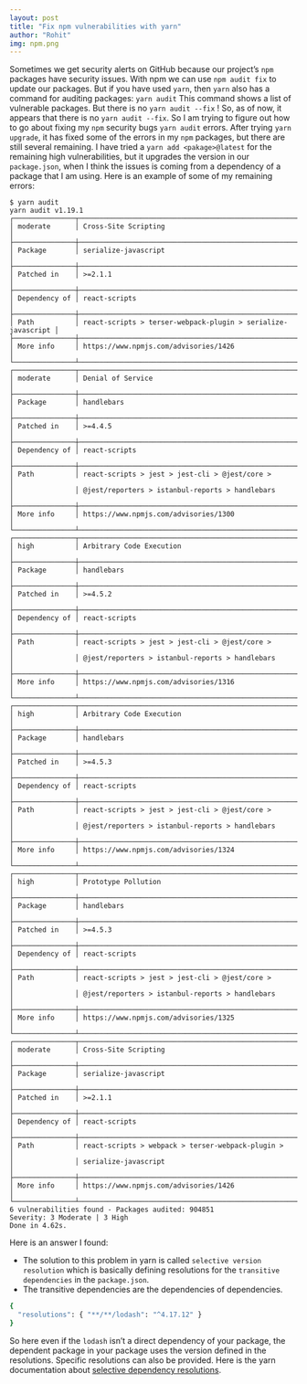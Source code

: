 ```yaml
---
layout: post
title: "Fix npm vulnerabilities with yarn"
author: "Rohit"
img: npm.png
---
```


 Sometimes we get security alerts on GitHub because our project’s `npm` packages have security issues. With npm we can use `npm audit fix` to update our packages. But if you have used `yarn`, then `yarn` also has a command for auditing packages: `yarn audit` This command shows a list of vulnerable packages. But there is no `yarn audit --fix` ! So, as of now, it appears that there is no `yarn audit --fix`. So I am trying to figure out how to go about fixing my `npm` security bugs `yarn audit` errors. After trying `yarn upgrade`, it has fixed some of the errors in my `npm` packages, but there are still several remaining. I have tried a `yarn add <pakage>@latest` for the remaining high vulnerabilities, but it upgrades the version in our `package.json`, when I think the issues is coming from a dependency of a package that I am using. Here is an example of some of my remaining errors:

```
$ yarn audit
yarn audit v1.19.1
┌───────────────┬──────────────────────────────────────────────────────────────┐
│ moderate      │ Cross-Site Scripting                                         │
├───────────────┼──────────────────────────────────────────────────────────────┤
│ Package       │ serialize-javascript                                         │
├───────────────┼──────────────────────────────────────────────────────────────┤
│ Patched in    │ >=2.1.1                                                      │
├───────────────┼──────────────────────────────────────────────────────────────┤
│ Dependency of │ react-scripts                                                │
├───────────────┼──────────────────────────────────────────────────────────────┤
│ Path          │ react-scripts > terser-webpack-plugin > serialize-javascript │
├───────────────┼──────────────────────────────────────────────────────────────┤
│ More info     │ https://www.npmjs.com/advisories/1426                        │
└───────────────┴──────────────────────────────────────────────────────────────┘
┌───────────────┬──────────────────────────────────────────────────────────────┐
│ moderate      │ Denial of Service                                            │
├───────────────┼──────────────────────────────────────────────────────────────┤
│ Package       │ handlebars                                                   │
├───────────────┼──────────────────────────────────────────────────────────────┤
│ Patched in    │ >=4.4.5                                                      │
├───────────────┼──────────────────────────────────────────────────────────────┤
│ Dependency of │ react-scripts                                                │
├───────────────┼──────────────────────────────────────────────────────────────┤
│ Path          │ react-scripts > jest > jest-cli > @jest/core >               │
│               │ @jest/reporters > istanbul-reports > handlebars              │
├───────────────┼──────────────────────────────────────────────────────────────┤
│ More info     │ https://www.npmjs.com/advisories/1300                        │
└───────────────┴──────────────────────────────────────────────────────────────┘
┌───────────────┬──────────────────────────────────────────────────────────────┐
│ high          │ Arbitrary Code Execution                                     │
├───────────────┼──────────────────────────────────────────────────────────────┤
│ Package       │ handlebars                                                   │
├───────────────┼──────────────────────────────────────────────────────────────┤
│ Patched in    │ >=4.5.2                                                      │
├───────────────┼──────────────────────────────────────────────────────────────┤
│ Dependency of │ react-scripts                                                │
├───────────────┼──────────────────────────────────────────────────────────────┤
│ Path          │ react-scripts > jest > jest-cli > @jest/core >               │
│               │ @jest/reporters > istanbul-reports > handlebars              │
├───────────────┼──────────────────────────────────────────────────────────────┤
│ More info     │ https://www.npmjs.com/advisories/1316                        │
└───────────────┴──────────────────────────────────────────────────────────────┘
┌───────────────┬──────────────────────────────────────────────────────────────┐
│ high          │ Arbitrary Code Execution                                     │
├───────────────┼──────────────────────────────────────────────────────────────┤
│ Package       │ handlebars                                                   │
├───────────────┼──────────────────────────────────────────────────────────────┤
│ Patched in    │ >=4.5.3                                                      │
├───────────────┼──────────────────────────────────────────────────────────────┤
│ Dependency of │ react-scripts                                                │
├───────────────┼──────────────────────────────────────────────────────────────┤
│ Path          │ react-scripts > jest > jest-cli > @jest/core >               │
│               │ @jest/reporters > istanbul-reports > handlebars              │
├───────────────┼──────────────────────────────────────────────────────────────┤
│ More info     │ https://www.npmjs.com/advisories/1324                        │
└───────────────┴──────────────────────────────────────────────────────────────┘
┌───────────────┬──────────────────────────────────────────────────────────────┐
│ high          │ Prototype Pollution                                          │
├───────────────┼──────────────────────────────────────────────────────────────┤
│ Package       │ handlebars                                                   │
├───────────────┼──────────────────────────────────────────────────────────────┤
│ Patched in    │ >=4.5.3                                                      │
├───────────────┼──────────────────────────────────────────────────────────────┤
│ Dependency of │ react-scripts                                                │
├───────────────┼──────────────────────────────────────────────────────────────┤
│ Path          │ react-scripts > jest > jest-cli > @jest/core >               │
│               │ @jest/reporters > istanbul-reports > handlebars              │
├───────────────┼──────────────────────────────────────────────────────────────┤
│ More info     │ https://www.npmjs.com/advisories/1325                        │
└───────────────┴──────────────────────────────────────────────────────────────┘
┌───────────────┬──────────────────────────────────────────────────────────────┐
│ moderate      │ Cross-Site Scripting                                         │
├───────────────┼──────────────────────────────────────────────────────────────┤
│ Package       │ serialize-javascript                                         │
├───────────────┼──────────────────────────────────────────────────────────────┤
│ Patched in    │ >=2.1.1                                                      │
├───────────────┼──────────────────────────────────────────────────────────────┤
│ Dependency of │ react-scripts                                                │
├───────────────┼──────────────────────────────────────────────────────────────┤
│ Path          │ react-scripts > webpack > terser-webpack-plugin >            │
│               │ serialize-javascript                                         │
├───────────────┼──────────────────────────────────────────────────────────────┤
│ More info     │ https://www.npmjs.com/advisories/1426                        │
└───────────────┴──────────────────────────────────────────────────────────────┘
6 vulnerabilities found - Packages audited: 904851
Severity: 3 Moderate | 3 High
Done in 4.62s.
```

Here is an answer I found:
- The solution to this problem in yarn is called `selective version resolution` which is basically defining resolutions for the `transitive dependencies` in the `package.json`.
- The transitive dependencies are the dependencies of dependencies.
```bash
{
  "resolutions": { "**/**/lodash": "^4.17.12" }
}
```

So here even if the `lodash` isn’t a direct dependency of your package, the dependent package in your package uses the version defined in the resolutions. Specific resolutions can also be provided.
Here is the yarn documentation about [selective dependency resolutions](https://yarnpkg.com/lang/en/docs/selective-version-resolutions/).